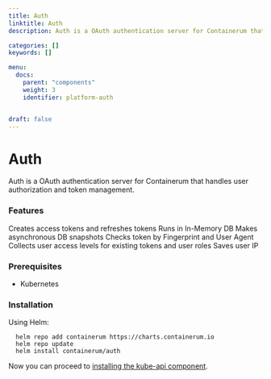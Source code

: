 ```yaml
---
title: Auth
linktitle: Auth
description: Auth is a OAuth authentication server for Containerum that manages authorization and tokens.

categories: []
keywords: []

menu:
  docs:
    parent: "components"
    weight: 3
    identifier: platform-auth


draft: false
---
```


# Auth
Auth is a OAuth authentication server for Containerum that handles user authorization and token management.

### Features

Creates access tokens and refreshes tokens
Runs in In-Memory DB
Makes asynchronous DB snapshots
Checks token by Fingerprint and User Agent
Collects user access levels for existing tokens and user roles
Saves user IP

### Prerequisites

- Kubernetes

### Installation

Using Helm:

```
  helm repo add containerum https://charts.containerum.io
  helm repo update
  helm install containerum/auth
  ```
Now you can proceed to [installing the kube-api component](/platform/components/kube-api).
